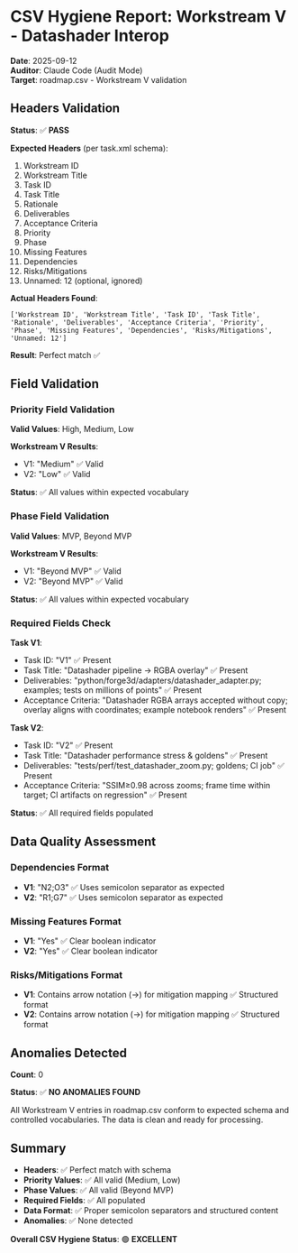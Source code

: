 # CSV Hygiene Report: Workstream V - Datashader Interop

**Date**: 2025-09-12  
**Auditor**: Claude Code (Audit Mode)  
**Target**: roadmap.csv - Workstream V validation

## Headers Validation

**Status**: ✅ **PASS**

**Expected Headers** (per task.xml schema):
1. Workstream ID
2. Workstream Title  
3. Task ID
4. Task Title
5. Rationale
6. Deliverables
7. Acceptance Criteria
8. Priority
9. Phase
10. Missing Features
11. Dependencies
12. Risks/Mitigations
13. Unnamed: 12 (optional, ignored)

**Actual Headers Found**:
```
['Workstream ID', 'Workstream Title', 'Task ID', 'Task Title', 'Rationale', 'Deliverables', 'Acceptance Criteria', 'Priority', 'Phase', 'Missing Features', 'Dependencies', 'Risks/Mitigations', 'Unnamed: 12']
```

**Result**: Perfect match ✅

## Field Validation

### Priority Field Validation
**Valid Values**: High, Medium, Low

**Workstream V Results**:
- V1: "Medium" ✅ Valid
- V2: "Low" ✅ Valid

**Status**: ✅ All values within expected vocabulary

### Phase Field Validation  
**Valid Values**: MVP, Beyond MVP

**Workstream V Results**:
- V1: "Beyond MVP" ✅ Valid
- V2: "Beyond MVP" ✅ Valid

**Status**: ✅ All values within expected vocabulary

### Required Fields Check

**Task V1**:
- Task ID: "V1" ✅ Present
- Task Title: "Datashader pipeline → RGBA overlay" ✅ Present  
- Deliverables: "python/forge3d/adapters/datashader_adapter.py; examples; tests on millions of points" ✅ Present
- Acceptance Criteria: "Datashader RGBA arrays accepted without copy; overlay aligns with coordinates; example notebook renders" ✅ Present

**Task V2**:
- Task ID: "V2" ✅ Present
- Task Title: "Datashader performance stress & goldens" ✅ Present
- Deliverables: "tests/perf/test_datashader_zoom.py; goldens; CI job" ✅ Present
- Acceptance Criteria: "SSIM≥0.98 across zooms; frame time within target; CI artifacts on regression" ✅ Present

**Status**: ✅ All required fields populated

## Data Quality Assessment

### Dependencies Format
- **V1**: "N2;O3" ✅ Uses semicolon separator as expected
- **V2**: "R1;G7" ✅ Uses semicolon separator as expected

### Missing Features Format
- **V1**: "Yes" ✅ Clear boolean indicator
- **V2**: "Yes" ✅ Clear boolean indicator

### Risks/Mitigations Format
- **V1**: Contains arrow notation (→) for mitigation mapping ✅ Structured format
- **V2**: Contains arrow notation (→) for mitigation mapping ✅ Structured format

## Anomalies Detected

**Count**: 0

**Status**: ✅ **NO ANOMALIES FOUND**

All Workstream V entries in roadmap.csv conform to expected schema and controlled vocabularies. The data is clean and ready for processing.

## Summary

- **Headers**: ✅ Perfect match with schema
- **Priority Values**: ✅ All valid (Medium, Low)
- **Phase Values**: ✅ All valid (Beyond MVP)  
- **Required Fields**: ✅ All populated
- **Data Format**: ✅ Proper semicolon separators and structured content
- **Anomalies**: ✅ None detected

**Overall CSV Hygiene Status**: 🟢 **EXCELLENT**